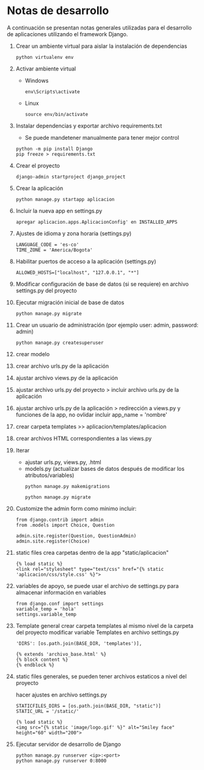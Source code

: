 # Notas de desarrollo

A continuación se presentan notas generales utilizadas para el desarrollo de aplicaciones utilizando el framework Django.

1. Crear un ambiente virtual para aislar la instalación de dependencias
    ```
    python virtualenv env
    ```

0. Activar ambiente virtual
    - Windows
        ```
        env\Scripts\activate
        ```

    - Linux
        ```
        source env/bin/activate
        ```

0. Instalar dependencias y exportar archivo requirements.txt
    - Se puede mandetener manualmente para tener mejor control
    ```
    python -m pip install Django
    pip freeze > requirements.txt
    ```

0. Crear el proyecto
    ```
    django-admin startproject django_project
    ```

0. Crear la aplicación
    ```
    python manage.py startapp aplicacion
    ```

0. Incluir la nueva app en settings.py
    ```
    apregar aplicacion.apps.AplicacionConfig' en INSTALLED_APPS 
    ```

0. Ajustes de idioma y zona horaria (settings.py)
    ```
    LANGUAGE_CODE = 'es-co'
    TIME_ZONE = 'America/Bogota'
    ```

0. Habilitar puertos de acceso a la aplicación (settings.py)
    ```
    ALLOWED_HOSTS=["localhost", "127.0.0.1", "*"]
    ```

0. Modificar configuración de base de datos (si se requiere) en archivo settings.py del proyecto

0. Ejecutar migración inicial de base de datos
    ```
    python manage.py migrate
    ```

0. Crear un usuario de administración (por ejemplo user: admin, password: admin)
    ```
    python manage.py createsuperuser
    ```

0. crear modelo
0. crear archivo urls.py de la aplicación
0. ajustar archivo views.py de la aplicación
0. ajustar archivo urls.py del proyecto > incluir archivo urls.py de la aplicación
0. ajustar archivo urls.py de la aplicación > redirección a views.py y funciones de la app, no ovlidar incluir app_name = 'nombre'

0. crear carpeta templates >> aplicacion/templates/aplicacion
0. crear archivos HTML correspondientes a las views.py 

0. Iterar
    - ajustar urls.py, views.py, .html
    - models.py (actualizar bases de datos después de modificar los atributos/variables)
        ```
        python manage.py makemigrations
        ```
        ```
        python manage.py migrate
        ```

0. Customize the admin form
    como mínimo incluir:
    ```
    from django.contrib import admin
    from .models import Choice, Question

    admin.site.register(Question, QuestionAdmin)
    admin.site.register(Choice)
    ```

0. static files
crea carpetas dentro de la app "static/aplicacion"
    ```
    {% load static %}
    <link rel="stylesheet" type="text/css" href="{% static 'aplicacion/css/style.css' %}">
    ```
0. variables de apoyo, se puede usar el archivo de settings.py para almacenar información en variables 
    ```
    from django.conf import settings
    variable_temp = 'hola'
    settings.variable_temp
    ```

0. Template general
crear carpeta templates al mismo nivel de la carpeta del proyecto
modificar variable Templates en archivo settings.py 
    ```
    'DIRS': [os.path.join(BASE_DIR, 'templates')],
    ```
    ```
    {% extends 'archivo_base.html' %}
    {% block content %}
    {% endblock %}
    ```
0. static files generales, se pueden tener archivos estaticos a nivel del proyecto

    hacer ajustes en archivo settings.py
    ```
    STATICFILES_DIRS = [os.path.join(BASE_DIR, "static")]
    STATIC_URL = '/static/'
    ```
    ```
    {% load static %}
    <img src="{% static 'image/logo.gif' %}" alt="Smiley face" height="60" width="200">
    ```

0. Ejecutar servidor de desarrollo de Django
    ```
    python manage.py runserver <ip>:<port>
    python manage.py runserver 0:8000
    ```
